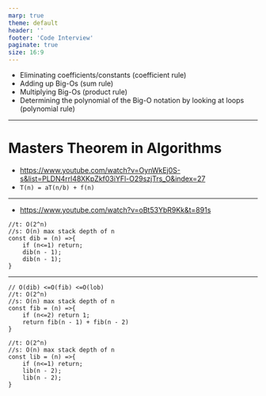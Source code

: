 ```yaml
---
marp: true
theme: default
header: ''
footer: 'Code Interview'
paginate: true
size: 16:9
---
```


- Eliminating coefficients/constants (coefficient rule)
- Adding up Big-Os (sum rule)
- Multiplying Big-Os (product rule)
- Determining the polynomial of the Big-O notation by looking at loops (polynomial rule)
---
# Masters Theorem in Algorithms 
- https://www.youtube.com/watch?v=OynWkEj0S-s&list=PLDN4rrl48XKpZkf03iYFl-O29szjTrs_O&index=27
- `T(n) = aT(n/b) + f(n)`
---
- https://www.youtube.com/watch?v=oBt53YbR9Kk&t=891s
```
//t: O(2^n)  
//s: O(n) max stack depth of n
const dib = (n) =>{
    if (n<=1) return;
    dib(n - 1);
    dib(n - 1);
}
```
---
```
// O(dib) <=O(fib) <=O(lob)
//t: O(2^n)  
//s: O(n) max stack depth of n
const fib = (n) =>{
    if (n<=2) return 1;
    return fib(n - 1) + fib(n - 2)
}
```
```
//t: O(2^n)  
//s: O(n) max stack depth of n
const lib = (n) =>{
    if (n<=1) return;
    lib(n - 2);
    lib(n - 2);
}
```